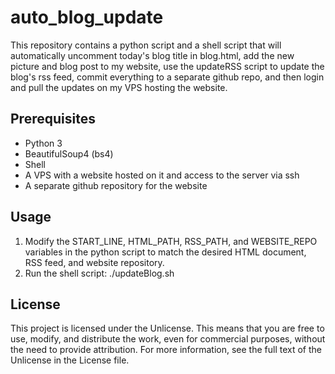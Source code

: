 # auto_blog_update

This repository contains a python script and a shell script that will automatically uncomment today's blog title in blog.html, add the new picture and blog post to my website, use the updateRSS script to update the blog's rss feed, commit everything to a separate github repo, and then login and pull the updates on my VPS hosting the website.
## Prerequisites
- Python 3
- BeautifulSoup4 (bs4)
- Shell
- A VPS with a website hosted on it and access to the server via ssh
- A separate github repository for the website
## Usage
1. Modify the START_LINE, HTML_PATH, RSS_PATH, and WEBSITE_REPO variables in the python script to match the desired HTML document, RSS feed, and website repository.
2. Run the shell script: ./updateBlog.sh
## License
This project is licensed under the Unlicense. This means that you are free to use, modify, and distribute the work, even for commercial purposes, without the need to provide attribution. For more information, see the full text of the Unlicense in the License file.



